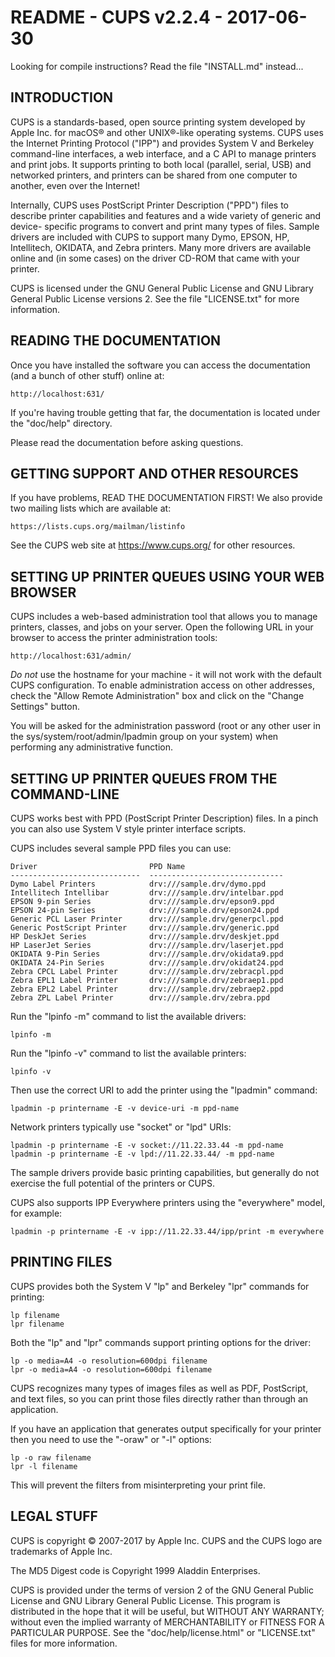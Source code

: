 README - CUPS v2.2.4 - 2017-06-30
=================================

Looking for compile instructions?  Read the file "INSTALL.md" instead...


INTRODUCTION
------------


CUPS is a standards-based, open source printing system developed by Apple Inc.
for macOS® and other UNIX®-like operating systems.  CUPS uses the Internet
Printing Protocol ("IPP") and provides System V and Berkeley command-line
interfaces, a web interface, and a C API to manage printers and print jobs.  It
supports printing to both local (parallel, serial, USB) and networked printers,
and printers can be shared from one computer to another, even over the Internet!

Internally, CUPS uses PostScript Printer Description ("PPD") files to describe
printer capabilities and features and a wide variety of generic and device-
specific programs to convert and print many types of files.  Sample drivers are
included with CUPS to support many Dymo, EPSON, HP, Intellitech, OKIDATA, and
Zebra printers.  Many more drivers are available online and (in some cases) on
the driver CD-ROM that came with your printer.

CUPS is licensed under the GNU General Public License and GNU Library General
Public License versions 2.  See the file "LICENSE.txt" for more information.


READING THE DOCUMENTATION
-------------------------

Once you have installed the software you can access the documentation (and a
bunch of other stuff) online at:

    http://localhost:631/

If you're having trouble getting that far, the documentation is located under
the "doc/help" directory.

Please read the documentation before asking questions.


GETTING SUPPORT AND OTHER RESOURCES
-----------------------------------

If you have problems, READ THE DOCUMENTATION FIRST!  We also provide two mailing
lists which are available at:

    https://lists.cups.org/mailman/listinfo

See the CUPS web site at <https://www.cups.org/> for other resources.


SETTING UP PRINTER QUEUES USING YOUR WEB BROWSER
------------------------------------------------

CUPS includes a web-based administration tool that allows you to manage
printers, classes, and jobs on your server.  Open the following URL in your
browser to access the printer administration tools:

    http://localhost:631/admin/

*Do not* use the hostname for your machine - it will not work with the default
CUPS configuration.  To enable administration access on other addresses, check
the "Allow Remote Administration" box and click on the "Change Settings" button.

You will be asked for the administration password (root or any other user in the
sys/system/root/admin/lpadmin group on your system) when performing any
administrative function.


SETTING UP PRINTER QUEUES FROM THE COMMAND-LINE
-----------------------------------------------

CUPS works best with PPD (PostScript Printer Description) files.  In a pinch you
can also use System V style printer interface scripts.

CUPS includes several sample PPD files you can use:

    Driver                         PPD Name
    -----------------------------  ------------------------------
    Dymo Label Printers            drv:///sample.drv/dymo.ppd
    Intellitech Intellibar         drv:///sample.drv/intelbar.ppd
    EPSON 9-pin Series             drv:///sample.drv/epson9.ppd
    EPSON 24-pin Series            drv:///sample.drv/epson24.ppd
    Generic PCL Laser Printer      drv:///sample.drv/generpcl.ppd
    Generic PostScript Printer     drv:///sample.drv/generic.ppd
    HP DeskJet Series              drv:///sample.drv/deskjet.ppd
    HP LaserJet Series             drv:///sample.drv/laserjet.ppd
    OKIDATA 9-Pin Series           drv:///sample.drv/okidata9.ppd
    OKIDATA 24-Pin Series          drv:///sample.drv/okidat24.ppd
    Zebra CPCL Label Printer       drv:///sample.drv/zebracpl.ppd
    Zebra EPL1 Label Printer       drv:///sample.drv/zebraep1.ppd
    Zebra EPL2 Label Printer       drv:///sample.drv/zebraep2.ppd
    Zebra ZPL Label Printer        drv:///sample.drv/zebra.ppd

Run the "lpinfo -m" command to list the available drivers:

    lpinfo -m

Run the "lpinfo -v" command to list the available printers:

    lpinfo -v

Then use the correct URI to add the printer using the "lpadmin" command:

    lpadmin -p printername -E -v device-uri -m ppd-name

Network printers typically use "socket" or "lpd" URIs:

    lpadmin -p printername -E -v socket://11.22.33.44 -m ppd-name
    lpadmin -p printername -E -v lpd://11.22.33.44/ -m ppd-name

The sample drivers provide basic printing capabilities, but generally do not
exercise the full potential of the printers or CUPS.

CUPS also supports IPP Everywhere printers using the "everywhere" model, for
example:

    lpadmin -p printername -E -v ipp://11.22.33.44/ipp/print -m everywhere


PRINTING FILES
--------------

CUPS provides both the System V "lp" and Berkeley "lpr" commands for printing:

    lp filename
    lpr filename

Both the "lp" and "lpr" commands support printing options for the driver:

    lp -o media=A4 -o resolution=600dpi filename
    lpr -o media=A4 -o resolution=600dpi filename

CUPS recognizes many types of images files as well as PDF, PostScript, and text
files, so you can print those files directly rather than through an application.

If you have an application that generates output specifically for your printer
then you need to use the "-oraw" or "-l" options:

    lp -o raw filename
    lpr -l filename

This will prevent the filters from misinterpreting your print file.


LEGAL STUFF
-----------

CUPS is copyright © 2007-2017 by Apple Inc.  CUPS and the CUPS logo are
trademarks of Apple Inc.

The MD5 Digest code is Copyright 1999 Aladdin Enterprises.

CUPS is provided under the terms of version 2 of the GNU General Public License
and GNU Library General Public License. This program is distributed in the hope
that it will be useful, but WITHOUT ANY WARRANTY; without even the implied
warranty of MERCHANTABILITY or FITNESS FOR A PARTICULAR PURPOSE.  See the
"doc/help/license.html" or "LICENSE.txt" files for more information.
